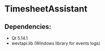 # TimesheetAssistant

## Dependencies:
  - Qt 5.14.1
  - wevtapi.lib (Windows library for events logs)
